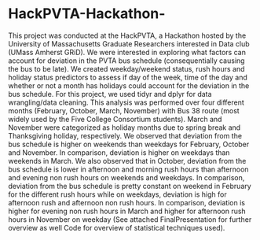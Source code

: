 # HackPVTA-Hackathon-

This project was conducted at the HackPVTA, a Hackathon hosted by the University of Massachusetts Graduate Researchers interested in Data
club (UMass Amherst GRiD). We were interested in exploring what factors can account for deviation in the PVTA bus schedule 
(consequentially causing the bus to be late). We created weekday/weekend status, rush hours and holiday status predictors to assess if day
of the week, time of the day and whether or not a month has holidays could account for the deviation in the bus schedule. For this project,
we used tidyr and dplyr for data wrangling/data cleaning. This analysis was performed over four different months (February, October, March,
November) with Bus 38 route (most widely used by the Five College Consortium students). March and November were categorized as holiday
months due to spring break and Thanksgiving holiday, respectively. We observed that deviation from the bus schedule is higher on weekends
than weekdays for February, October and November. In comparison, deviation is higher on weekdays than weekends in March. We also observed
that in October, deviation from the bus schedule is lower in afternoon and morning rush hours than afternoon and evening non rush hours on weekends and weekdays. In comparison, deviation from the bus schedule is pretty constant on weekend in February for
the different rush hours while on weekdays, deviation is high for afternoon rush and afternoon non rush hours. In comparison, deviation is higher for evening non rush hours in March and higher for afternoon rush hours in November
on weekday (See attached FinalPresentation for further overview as well Code for overview of statistical techniques used). 
